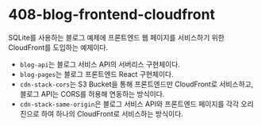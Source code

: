 # 408-blog-frontend-cloudfront

SQLite를 사용하는 블로그 예제에 프론트엔드 웹 페이지를 서비스하기 위한 CloudFront를 도입하는 예제이다.

- `blog-api`는 블로그 서비스 API의 서버리스 구현체이다.
- `blog-pages`는 블로그 프론트엔드 React 구현체이다.
- `cdn-stack-cors`는 S3 Bucket을 통해 프론트엔드만 CloudFront로 서비스하고, 블로그 API는 CORS를 허용해 연동하는 방식이다.
- `cdn-stack-same-origin`은 블로그 서비스 API와 프론트엔드 페이지를 각각 오리진으로 하여 하나의 CloudFront로 서비스하는 방식이다.

